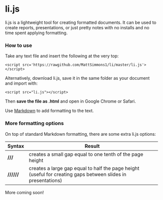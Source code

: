 # li.js

li.js is a lightweight tool for creating formatted documents. It can be used to create reports, presentations, or just pretty notes with no installs and no time spent applying formatting.

### How to use

Take any text file and insert the following at the very top:

	<script src='https://rawgithub.com/MattSimmons1/li/master/li.js'></script>

Alternatively, download li.js, save it in the same folder as your document and import with:

	<script src="li.js"></script>

Then **save the file as .html** and open in Google Chrome or Safari.

Use [Markdown](https://github.com/adam-p/markdown-here/wiki/Markdown-Cheatsheet) to add formatting to the text.

### More formatting options

On top of standard Markdown formatting, there are some extra li.js options:

Syntax | Result
--- | ---
**///** | creates a small gap equal to one tenth of the page height
**//////** | creates a large gap equal to half the page height (useful for creating gaps between slides in presentations)
 
More coming soon!